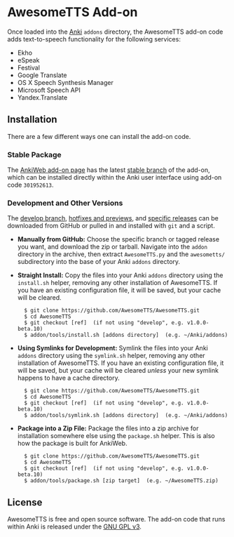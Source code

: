 # AwesomeTTS Add-on

Once loaded into the [Anki](http://ankisrs.net) `addons` directory, the
AwesomeTTS add-on code adds text-to-speech functionality for the following
services:

- Ekho
- eSpeak
- Festival
- Google Translate
- OS X Speech Synthesis Manager
- Microsoft Speech API
- Yandex.Translate


## Installation

There are a few different ways one can install the add-on code.

### Stable Package

The [AnkiWeb add-on page](https://ankiweb.net/shared/info/301952613) has the
latest [stable branch](https://github.com/AwesomeTTS/AwesomeTTS/tree/stable)
of the add-on, which can be installed directly within the Anki user interface
using add-on code `301952613`.

### Development and Other Versions

The [develop branch](https://github.com/AwesomeTTS/AwesomeTTS/tree/develop),
[hotfixes and previews](https://github.com/AwesomeTTS/AwesomeTTS/branches),
and [specific releases](https://github.com/AwesomeTTS/AwesomeTTS/releases) can
be downloaded from GitHub or pulled in and installed with `git` and a script.

- **Manually from GitHub:**
  Choose the specific branch or tagged release you want, and download the zip
  or tarball. Navigate into the `addon` directory in the archive, then extract
  `AwesomeTTS.py` and the `awesometts/` subdirectory into the base of your
  Anki `addons` directory.

- **Straight Install:**
  Copy the files into your Anki `addons` directory using the `install.sh`
  helper, removing any other installation of AwesomeTTS. If you have an
  existing configuration file, it will be saved, but your cache will be
  cleared.

        $ git clone https://github.com/AwesomeTTS/AwesomeTTS.git
        $ cd AwesomeTTS
        $ git checkout [ref]  (if not using "develop", e.g. v1.0.0-beta.10)
        $ addon/tools/install.sh [addons directory]  (e.g. ~/Anki/addons)

- **Using Symlinks for Development:**
  Symlink the files into your Anki `addons` directory using the `symlink.sh`
  helper, removing any other installation of AwesomeTTS. If you have an
  existing configuration file, it will be saved, but your cache will be
  cleared _unless_ your new symlink happens to have a cache directory.

        $ git clone https://github.com/AwesomeTTS/AwesomeTTS.git
        $ cd AwesomeTTS
        $ git checkout [ref]  (if not using "develop", e.g. v1.0.0-beta.10)
        $ addon/tools/symlink.sh [addons directory]  (e.g. ~/Anki/addons)

- **Package into a Zip File:**
  Package the files into a zip archive for installation somewhere else using
  the `package.sh` helper. This is also how the package is built for AnkiWeb.

        $ git clone https://github.com/AwesomeTTS/AwesomeTTS.git
        $ cd AwesomeTTS
        $ git checkout [ref]  (if not using "develop", e.g. v1.0.0-beta.10)
        $ addon/tools/package.sh [zip target]  (e.g. ~/AwesomeTTS.zip)


## License

AwesomeTTS is free and open source software. The add-on code that runs within
Anki is released under the [GNU GPL v3](LICENSE.txt).

